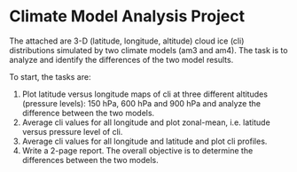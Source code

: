 # Climate Model Analysis Project

The attached are 3-D (latitude, longitude, altitude) cloud ice (cli) distributions simulated by two climate models (am3 and am4).
The task is to analyze and identify the differences of the two model results.

To start, the tasks are: 

1.	Plot latitude versus longitude maps of cli at three different altitudes (pressure levels): 150 hPa, 600 hPa and 900 hPa and analyze the difference between the two models. 
2.	Average cli values for all longitude and plot zonal-mean, i.e. latitude versus pressure level of cli.
3.	Average cli values for all longitude and latitude and plot cli profiles.
4.	Write a 2-page report. The overall objective is to determine the differences between the two models. 
